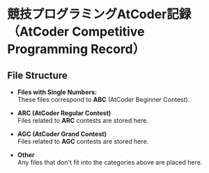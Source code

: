 # 競技プログラミングAtCoder記録（AtCoder Competitive Programming Record）

## File Structure

- **Files with Single Numbers:**  
  These files correspond to **ABC** (AtCoder Beginner Contest).
  
- **ARC (AtCoder Regular Contest)**  
  Files related to **ARC** contests are stored here.

- **AGC (AtCoder Grand Contest)**  
  Files related to **AGC** contests are stored here.

- **Other**  
  Any files that don't fit into the categories above are placed here.
